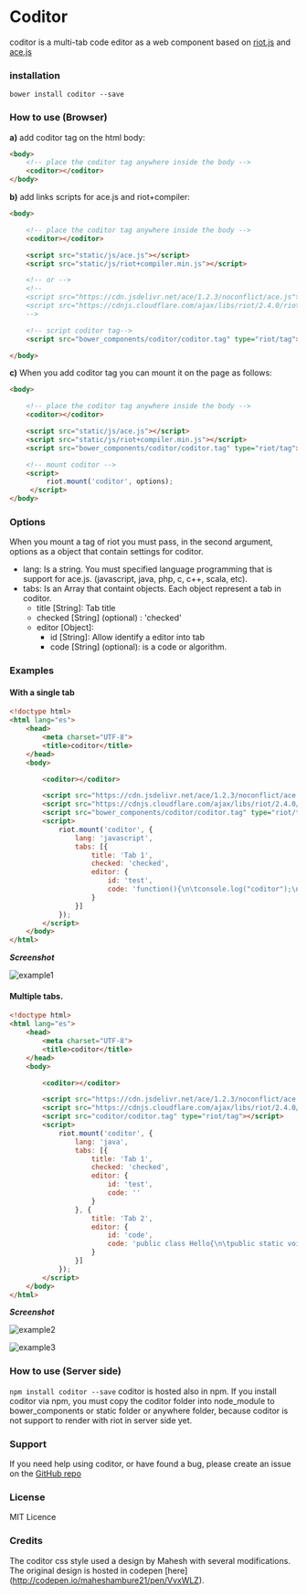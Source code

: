 # Coditor

coditor is a multi-tab code editor as a web component based on [riot.js](http://riotjs.com/) and [ace.js](https://ace.c9.io/#nav=about)

### installation
`bower install coditor --save`

### How to use (Browser)

**a)** add coditor tag on the html body:

```html
<body>
    <!-- place the coditor tag anywhere inside the body -->
    <coditor></coditor>
</body>
```

**b)** add links scripts for ace.js and riot+compiler:

```html
<body>

    <!-- place the coditor tag anywhere inside the body -->
    <coditor></coditor>

    <script src="static/js/ace.js"></script>
    <script src="static/js/riot+compiler.min.js"></script>

    <!-- or -->
    <!--
    <script src="https://cdn.jsdelivr.net/ace/1.2.3/noconflict/ace.js"></script>
    <script src="https://cdnjs.cloudflare.com/ajax/libs/riot/2.4.0/riot+compiler.min.js"></script>
    -->

    <!-- script coditor tag-->
    <script src="bower_components/coditor/coditor.tag" type="riot/tag"></script>

</body>
```

**c)**  When you add coditor tag you can mount it on the page as follows:

```html
<body>

    <!-- place the coditor tag anywhere inside the body -->
    <coditor></coditor>

    <script src="static/js/ace.js"></script>
    <script src="static/js/riot+compiler.min.js"></script>
    <script src="bower_components/coditor/coditor.tag" type="riot/tag"></script>

    <!-- mount coditor -->
    <script>
         riot.mount('coditor', options);
     </script>
</body>
```

### Options

When you mount a tag of riot you must pass, in the second argument, options as a object that contain settings for coditor.

 - lang: Is a string. You must specified language programming that is support for ace.js. (javascript, java, php, c, c++, scala, etc).
 - tabs: Is an Array that containt objects. Each object represent a tab in coditor.
      - title [String]:  Tab title
      - checked [String] (optional) : 'checked'
      - editor [Object]:
	      - id [String]: Allow identify a editor into tab
	      - code [String] (optional): is a code or algorithm.

### Examples

#### With a single tab

```html
<!doctype html>
<html lang="es">
    <head>
        <meta charset="UTF-8">
        <title>coditor</title>
    </head>
    <body>

        <coditor></coditor>

        <script src="https://cdn.jsdelivr.net/ace/1.2.3/noconflict/ace.js"></script>
        <script src="https://cdnjs.cloudflare.com/ajax/libs/riot/2.4.0/riot+compiler.min.js"></script>
        <script src="bower_components/coditor/coditor.tag" type="riot/tag"></script>
        <script>
            riot.mount('coditor', {
                lang: 'javascript',
                tabs: [{
                    title: 'Tab 1',
                    checked: 'checked',
                    editor: {
                        id: 'test',
                        code: 'function(){\n\tconsole.log("coditor");\n}'
                    }
                }]
            });
        </script>
    </body>
</html>

```
**_Screenshot_**

![example1](https://raw.githubusercontent.com/davidenq/coditor/master/img/coditor1.png)

#### Multiple tabs.

```html
<!doctype html>
<html lang="es">
    <head>
        <meta charset="UTF-8">
        <title>coditor</title>
    </head>
    <body>

        <coditor></coditor>

        <script src="https://cdn.jsdelivr.net/ace/1.2.3/noconflict/ace.js"></script>
        <script src="https://cdnjs.cloudflare.com/ajax/libs/riot/2.4.0/riot+compiler.min.js"></script>
        <script src="coditor/coditor.tag" type="riot/tag"></script>
        <script>
            riot.mount('coditor', {
                lang: 'java',
                tabs: [{
                    title: 'Tab 1',
                    checked: 'checked',
                    editor: {
                        id: 'test',
                        code: ''
                    }
                }, {
                    title: 'Tab 2',
                    editor: {
                        id: 'code',
                        code: 'public class Hello{\n\tpublic static void main(String[] args) {\n\t\tSystem.out.println("coditor")\n\t} \n}'
                    }
                }]
            });
        </script>
    </body>
</html>

```
**_Screenshot_**

![example2](https://raw.githubusercontent.com/davidenq/coditor/master/img/coditor2.png)

![example3](https://raw.githubusercontent.com/davidenq/coditor/master/img/coditor3.png)

### How to use (Server side)

```npm install coditor --save```
coditor is hosted also in npm. If you install coditor via npm, you must copy the coditor folder into node_module to bower_components or static folder or anywhere folder, because coditor is not support to render with riot in server side yet.

### Support

If you need help using coditor, or have found a bug, please create an issue on the [GitHub repo](https://github.com/davidenq/coditor/issues)
### License

MIT Licence


### Credits

The coditor css style used a design by Mahesh with several modifications. The original design is hosted in codepen [here] (http://codepen.io/maheshambure21/pen/VvxWLZ).
